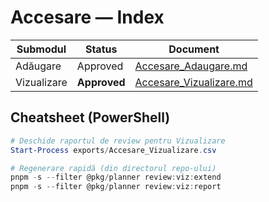 # Accesare — Index

| Submodul    | Status       | Document                                        |
|-------------|--------------|-------------------------------------------------|
| Adăugare    | Approved     | [Accesare_Adaugare.md](Accesare_Adaugare.md)   |
| Vizualizare | **Approved** | [Accesare_Vizualizare.md](Accesare_Vizualizare.md) |

## Cheatsheet (PowerShell)

```powershell
# Deschide raportul de review pentru Vizualizare
Start-Process exports/Accesare_Vizualizare.csv

# Regenerare rapidă (din directorul repo-ului)
pnpm -s --filter @pkg/planner review:viz:extend
pnpm -s --filter @pkg/planner review:viz:report
```